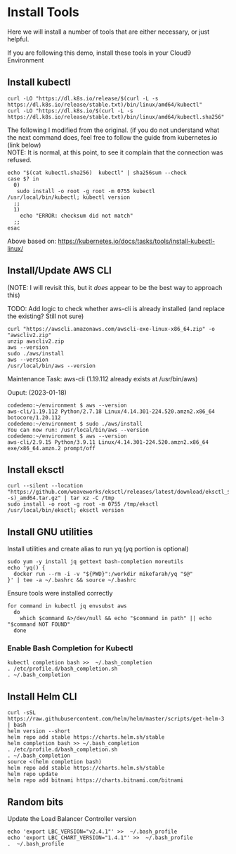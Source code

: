 # Install Tools
Here we will install a number of tools that are either necessary, or just helpful.

If you are following this demo, install these tools in your Cloud9 Environment
## Install kubectl
```
curl -LO "https://dl.k8s.io/release/$(curl -L -s https://dl.k8s.io/release/stable.txt)/bin/linux/amd64/kubectl"
curl -LO "https://dl.k8s.io/$(curl -L -s https://dl.k8s.io/release/stable.txt)/bin/linux/amd64/kubectl.sha256"
```
The following I modified from the original.  (if you do not understand what the next command does, feel free to follow the guide from kubernetes.io (link below)  
NOTE: It is normal, at this point, to see it complain that the connection was refused.

```
echo "$(cat kubectl.sha256)  kubectl" | sha256sum --check 
case $? in 
  0)
   sudo install -o root -g root -m 0755 kubectl /usr/local/bin/kubectl; kubectl version  
  ;;
  1)
    echo "ERROR: checksum did not match"
  ;;
esac

```
Above based on: https://kubernetes.io/docs/tasks/tools/install-kubectl-linux/

## Install/Update AWS CLI

(NOTE:  I will revisit this, but it *does* appear to be the best way to approach this)

TODO:  Add logic to check whether aws-cli is already installed (and replace the existing?  Still not sure)
```
curl "https://awscli.amazonaws.com/awscli-exe-linux-x86_64.zip" -o "awscliv2.zip"
unzip awscliv2.zip
aws --version
sudo ./aws/install
aws --version
/usr/local/bin/aws --version
```
Maintenance Task:  aws-cli (1.19.112 already exists at /usr/bin/aws)  

Ouput: (2023-01-18)
```
codedemo:~/environment $ aws --version
aws-cli/1.19.112 Python/2.7.18 Linux/4.14.301-224.520.amzn2.x86_64 botocore/1.20.112
codedemo:~/environment $ sudo ./aws/install 
You can now run: /usr/local/bin/aws --version
codedemo:~/environment $ aws --version
aws-cli/2.9.15 Python/3.9.11 Linux/4.14.301-224.520.amzn2.x86_64 exe/x86_64.amzn.2 prompt/off
```

## Install eksctl
```
curl --silent --location "https://github.com/weaveworks/eksctl/releases/latest/download/eksctl_$(uname -s)_amd64.tar.gz" | tar xz -C /tmp
sudo install -o root -g root -m 0755 /tmp/eksctl /usr/local/bin/eksctl; eksctl version
```

## Install GNU utilities

Install utilities and create alias to run yq (yq portion is optional)
```
sudo yum -y install jq gettext bash-completion moreutils
echo 'yq() {
  docker run --rm -i -v "${PWD}":/workdir mikefarah/yq "$@"
}' | tee -a ~/.bashrc && source ~/.bashrc
```

Ensure tools were installed correctly
```
for command in kubectl jq envsubst aws
  do
    which $command &>/dev/null && echo "$command in path" || echo "$command NOT FOUND"
  done
```

### Enable Bash Completion for Kubectl
```
kubectl completion bash >>  ~/.bash_completion
. /etc/profile.d/bash_completion.sh
. ~/.bash_completion
```
## Install Helm CLI
```
curl -sSL https://raw.githubusercontent.com/helm/helm/master/scripts/get-helm-3 | bash
helm version --short
helm repo add stable https://charts.helm.sh/stable
helm completion bash >> ~/.bash_completion
. /etc/profile.d/bash_completion.sh
. ~/.bash_completion
source <(helm completion bash)
helm repo add stable https://charts.helm.sh/stable
helm repo update
helm repo add bitnami https://charts.bitnami.com/bitnami
```

## Random bits
Update the Load Balancer Controller version
```
echo 'export LBC_VERSION="v2.4.1"' >>  ~/.bash_profile
echo 'export LBC_CHART_VERSION="1.4.1"' >>  ~/.bash_profile
.  ~/.bash_profile
```
